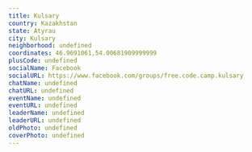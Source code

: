 ```yaml
---
title: Kulsary
country: Kazakhstan
state: Atyrau
city: Kulsary
neighborhood: undefined
coordinates: 46.9691061,54.00681909999999
plusCode: undefined
socialName: Facebook
socialURL: https://www.facebook.com/groups/free.code.camp.kulsary
chatName: undefined
chatURL: undefined
eventName: undefined
eventURL: undefined
leaderName: undefined
leaderURL: undefined
oldPhoto: undefined
coverPhoto: undefined
---
```

